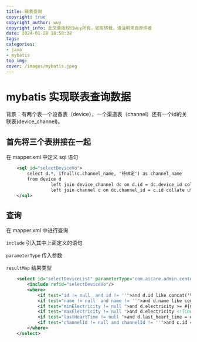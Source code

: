 ```yaml
---
title: 联表查询
copyright: true
copyright_author: wuy
copyright_info: 此文章版权归wuy所有，如有转载，请注明来自原作者
date: 2024-01-28 18:50:38
tags:
categories: 
- java
- mybatis
top_img:
cover: /images/mybatis.jpeg
---
```


# mybatis 实现联表查询数据
背景：有两个表一个设备表（device），一个渠道表（channel）还有一个id的关联表(device_channel)。

## 首先将三个表拼接在一起

在 mapper.xml 中定义 sql 语句

```xml
    <sql id="selectDeviceVo">
        select d.*, ifnull(c.channel_name, '待绑定') as channel_name
        from device d
                 left join device_channel dc on d.id = dc.device_id collate utf8mb4_general_ci
                 left join channel c on dc.channel_id = c.id collate utf8mb4_general_ci
    </sql>
```

## 查询
在 mapper.xml 中进行查询

`include`         引入其中上面定义的语句

`parameterType`   传入参数

`resultMap`       结果类型
```xml
    <select id="selectDeviceList" parameterType="com.aicare.admin.center.vo.DeviceQueryVO" resultMap="DeviceListResult">
        <include refid="selectDeviceVo"/>
        <where>
            <if test="id != null  and id != ''">and d.id like concat('%', #{id}, '%')</if>
            <if test="name != null  and name != ''">and d.name like concat('%', #{name}, '%')</if>
            <if test="minElectricity != null ">and d.electricity >= #{minElectricity}</if>
            <if test="maxElectricity != null ">and d.electricity <![CDATA[<=]]> #{maxElectricity}</if>
            <if test="lastHeartTime != null ">and d.last_heart_time = #{lastHeartTime}</if>
            <if test="channelId != null and channelId != ''">and c.id = #{channelId}</if>
        </where>
    </select>
```